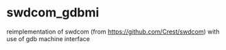 # swdcom_gdbmi
reimplementation of swdcom (from https://github.com/Crest/swdcom) with use of gdb machine interface
